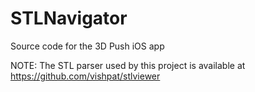 # STLNavigator

Source code for the 3D Push iOS app

NOTE: The STL parser used by this project is available at https://github.com/vishpat/stlviewer
